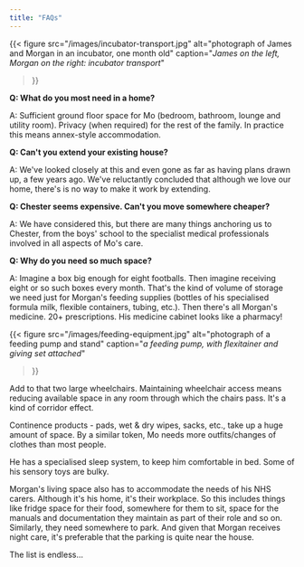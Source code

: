```yaml
---
title: "FAQs"
---
```

{{< figure
    src="/images/incubator-transport.jpg"
    alt="photograph of James and Morgan in an incubator, one month old"
    caption="*James on the left, Morgan on the right: incubator transport*"
>}}

**Q: What do you most need in a home?**

A: Sufficient ground floor space for Mo (bedroom, bathroom, lounge and utility
room). Privacy (when required) for the rest of the family. In practice this
means annex-style accommodation.

**Q: Can't you extend your existing house?**

A: We've looked closely at this and even gone as far as having plans drawn up,
a few years ago. We've reluctantly concluded that although we love our home,
there's is no way to make it work by extending.

**Q: Chester seems expensive. Can't you move somewhere cheaper?**

A: We have considered this, but there are many things anchoring us to Chester,
from the boys' school to the specialist medical professionals involved in all
aspects of Mo's care.

**Q: Why do you need so much space?**

A: Imagine a box big enough for eight footballs. Then imagine receiving eight or
so such boxes every month. That's the kind of volume of storage we need just for
Morgan's feeding supplies (bottles of his specialised formula milk, flexible
containers, tubing, etc.). Then there's all Morgan's medicine. 20+
prescriptions. His medicine cabinet looks like a pharmacy!

{{< figure
    src="/images/feeding-equipment.jpg"
    alt="photograph of a feeding pump and stand"
    caption="*a feeding pump, with flexitainer and giving set attached*"
>}}


Add to that two large wheelchairs. Maintaining wheelchair access means reducing
available space in any room through which the chairs pass. It's a kind of
corridor effect.

Continence products - pads, wet & dry wipes, sacks, etc., take up a huge
amount of space. By a similar token, Mo needs more outfits/changes of clothes
than most people.

He has a specialised sleep system, to keep him comfortable in bed. Some of his
sensory toys are bulky.

Morgan's living space also has to accommodate the needs of his NHS carers.
Although it's his home, it's their workplace. So this includes things like
fridge space for their food, somewhere for them to sit, space for the manuals
and documentation they maintain as part of their role and so on. Similarly,
they need somewhere to park. And given that Morgan receives night care, it's
preferable that the parking is quite near the house.

The list is endless...